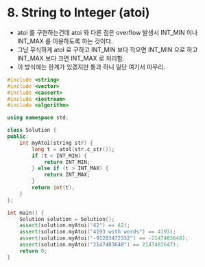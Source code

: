 # 8. String to Integer (atoi)
* atoi 를 구현하는건데 atoi 와 다른 점은 overflow 발생시 INT_MIN 이나 INT_MAX 를 이용하도록 하는 것이다.
* 그냥 무식하게 atol 로 구하고 INT_MIN 보다 작으면 INT_MIN 으로 하고 INT_MAX 보다 크면 INT_MAX 로 처리함.
* 이 방식에는 한계가 있겠지만 통과 하니 일단 여기서 마무리.

```cpp
#include <string>
#include <vector>
#include <cassert>
#include <iostream>
#include <algorithm>

using namespace std;

class Solution {
public:
    int myAtoi(string str) {
        long t = atol(str.c_str());
        if (t < INT_MIN) {
            return INT_MIN;
        } else if (t > INT_MAX) {
            return INT_MAX;
        }
        return int(t);
    }
};

int main() {
    Solution solution = Solution();
    assert(solution.myAtoi("42") == 42);
    assert(solution.myAtoi("4193 with words") == 4193);
    assert(solution.myAtoi("-91283472332") == -2147483648);
    assert(solution.myAtoi("2147483648") == 2147483647);
    return 0;
}
```